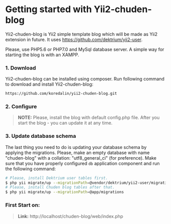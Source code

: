 # Getting started with Yii2-chuden-blog

Yii2-chuden-blog is Yii2 simple template blog which will be made as Yii2 extension in future. It uses https://github.com/dektrium/yii2-user.

Please, use PHP5.6 or PHP7.0 and MySql database server.
A simple way for starting the blog is with an XAMPP.

### 1. Download

Yii2-chuden-blog can be installed using composer. Run following command to download and
install Yii2-chuden-blog:

```bash
https://github.com/koredalin/yii2-chuden-blog.git
```

### 2. Configure

> **NOTE:** Please, install the blog with default config.php file.
After you start the blog - you can update it at any time.

### 3. Update database schema

The last thing you need to do is updating your database schema by applying the
migrations. Please, make an empty database with name "chuden-blog" with a collation: "utf8_general_ci" (for preference). Make sure that you have properly configured `db` application component
and run the following command:

```bash
# Please, install Dektrium user tables first.
$ php yii migrate/up --migrationPath=@vendor/dektrium/yii2-user/migrations
# Please, install Chuden blog tables after that.
$ php yii migrate/up --migrationPath=@app/migrations
```

### First Start on:
> **Link:** http://localhost/chuden-blog/web/index.php